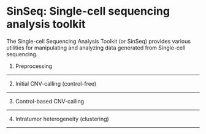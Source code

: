 SinSeq: Single-cell sequencing analysis toolkit
=======

The Single-cell Sequencing Analysis Toolkit (or SinSeq) provides various utilities for manipulating and analyzing data generated from Single-cell sequencing.


1. Preprocessing
-----------




2. Initial CNV-calling (control-free)
-----------



3. Control-based CNV-calling 
-----------




4. Intratumor heterogeneity (clustering)
-----------
